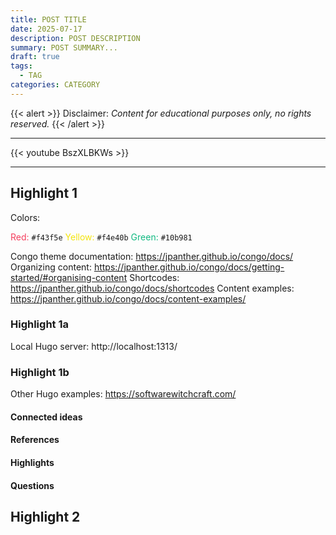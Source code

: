 ```yaml
---
title: POST TITLE
date: 2025-07-17
description: POST DESCRIPTION
summary: POST SUMMARY...
draft: true
tags:
  - TAG
categories: CATEGORY
---
```

{{< alert >}}
Disclaimer: _Content for educational purposes only, no rights reserved._
{{< /alert >}}

---

{{< youtube BszXLBKWs >}}

---
## Highlight 1

Colors: 

<font color=#f43f5e>Red:</font> `#f43f5e`
<font color=#f4e40b>Yellow:</font> `#f4e40b`
<font color=#10b981>Green:</font> `#10b981`

Congo theme documentation: https://jpanther.github.io/congo/docs/
Organizing content: https://jpanther.github.io/congo/docs/getting-started/#organising-content
Shortcodes: https://jpanther.github.io/congo/docs/shortcodes
Content examples: https://jpanther.github.io/congo/docs/content-examples/
### Highlight 1a

Local Hugo server: http://localhost:1313/
### Highlight 1b

Other Hugo examples: https://softwarewitchcraft.com/

#### Connected ideas

#### References

#### Highlights

#### Questions

## Highlight 2



